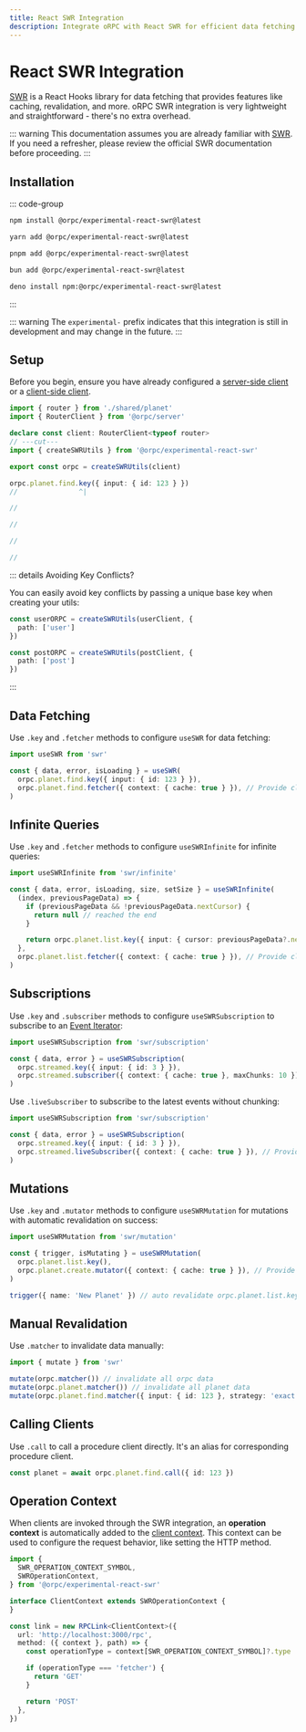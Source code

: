 ```yaml
---
title: React SWR Integration
description: Integrate oRPC with React SWR for efficient data fetching and caching.
---
```


# React SWR Integration

[SWR](https://swr.vercel.app/) is a React Hooks library for data fetching that provides features like caching, revalidation, and more. oRPC SWR integration is very lightweight and straightforward - there's no extra overhead.

::: warning
This documentation assumes you are already familiar with [SWR](https://swr.vercel.app/). If you need a refresher, please review the official SWR documentation before proceeding.
:::

## Installation

::: code-group

```sh [npm]
npm install @orpc/experimental-react-swr@latest
```

```sh [yarn]
yarn add @orpc/experimental-react-swr@latest
```

```sh [pnpm]
pnpm add @orpc/experimental-react-swr@latest
```

```sh [bun]
bun add @orpc/experimental-react-swr@latest
```

```sh [deno]
deno install npm:@orpc/experimental-react-swr@latest
```

:::

::: warning
The `experimental-` prefix indicates that this integration is still in development and may change in the future.
:::

## Setup

Before you begin, ensure you have already configured a [server-side client](/docs/client/server-side) or a [client-side client](/docs/client/client-side).

```ts twoslash
import { router } from './shared/planet'
import { RouterClient } from '@orpc/server'

declare const client: RouterClient<typeof router>
// ---cut---
import { createSWRUtils } from '@orpc/experimental-react-swr'

export const orpc = createSWRUtils(client)

orpc.planet.find.key({ input: { id: 123 } })
//               ^|

//

//

//

//
```

::: details Avoiding Key Conflicts?

You can easily avoid key conflicts by passing a unique base key when creating your utils:

```ts
const userORPC = createSWRUtils(userClient, {
  path: ['user']
})

const postORPC = createSWRUtils(postClient, {
  path: ['post']
})
```

:::

## Data Fetching

Use `.key` and `.fetcher` methods to configure `useSWR` for data fetching:

```ts
import useSWR from 'swr'

const { data, error, isLoading } = useSWR(
  orpc.planet.find.key({ input: { id: 123 } }),
  orpc.planet.find.fetcher({ context: { cache: true } }), // Provide client context if needed
)
```

## Infinite Queries

Use `.key` and `.fetcher` methods to configure `useSWRInfinite` for infinite queries:

```ts
import useSWRInfinite from 'swr/infinite'

const { data, error, isLoading, size, setSize } = useSWRInfinite(
  (index, previousPageData) => {
    if (previousPageData && !previousPageData.nextCursor) {
      return null // reached the end
    }

    return orpc.planet.list.key({ input: { cursor: previousPageData?.nextCursor } })
  },
  orpc.planet.list.fetcher({ context: { cache: true } }), // Provide client context if needed
)
```

## Subscriptions

Use `.key` and `.subscriber` methods to configure `useSWRSubscription` to subscribe to an [Event Iterator](/docs/event-iterator):

```ts
import useSWRSubscription from 'swr/subscription'

const { data, error } = useSWRSubscription(
  orpc.streamed.key({ input: { id: 3 } }),
  orpc.streamed.subscriber({ context: { cache: true }, maxChunks: 10 }), // Provide client context if needed
)
```

Use `.liveSubscriber` to subscribe to the latest events without chunking:

```ts
import useSWRSubscription from 'swr/subscription'

const { data, error } = useSWRSubscription(
  orpc.streamed.key({ input: { id: 3 } }),
  orpc.streamed.liveSubscriber({ context: { cache: true } }), // Provide client context if needed
)
```

## Mutations

Use `.key` and `.mutator` methods to configure `useSWRMutation` for mutations with automatic revalidation on success:

```ts
import useSWRMutation from 'swr/mutation'

const { trigger, isMutating } = useSWRMutation(
  orpc.planet.list.key(),
  orpc.planet.create.mutator({ context: { cache: true } }), // Provide client context if needed
)

trigger({ name: 'New Planet' }) // auto revalidate orpc.planet.list.key() on success
```

## Manual Revalidation

Use `.matcher` to invalidate data manually:

```ts
import { mutate } from 'swr'

mutate(orpc.matcher()) // invalidate all orpc data
mutate(orpc.planet.matcher()) // invalidate all planet data
mutate(orpc.planet.find.matcher({ input: { id: 123 }, strategy: 'exact' })) // invalidate specific planet data
```

## Calling Clients

Use `.call` to call a procedure client directly. It's an alias for corresponding procedure client.

```ts
const planet = await orpc.planet.find.call({ id: 123 })
```

## Operation Context

When clients are invoked through the SWR integration, an **operation context** is automatically added to the [client context](/docs/client/rpc-link#using-client-context). This context can be used to configure the request behavior, like setting the HTTP method.

```ts
import {
  SWR_OPERATION_CONTEXT_SYMBOL,
  SWROperationContext,
} from '@orpc/experimental-react-swr'

interface ClientContext extends SWROperationContext {
}

const link = new RPCLink<ClientContext>({
  url: 'http://localhost:3000/rpc',
  method: ({ context }, path) => {
    const operationType = context[SWR_OPERATION_CONTEXT_SYMBOL]?.type

    if (operationType === 'fetcher') {
      return 'GET'
    }

    return 'POST'
  },
})
```
